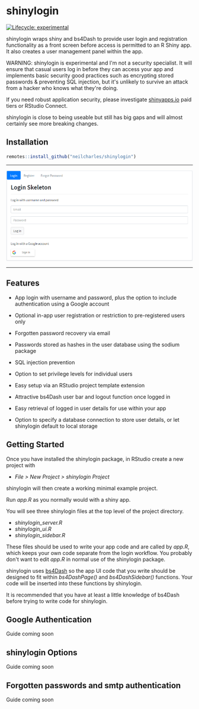
# shinylogin

<!-- badges: start -->
[![Lifecycle: experimental](https://img.shields.io/badge/lifecycle-experimental-orange.svg)](https://lifecycle.r-lib.org/articles/stages.html#experimental)
<!-- badges: end -->

shinylogin wraps shiny and bs4Dash to provide user login and registration functionality as a front screen before access is permitted to an R Shiny app. It also creates a user management panel within the app.

WARNING: shinylogin is experimental and I'm not a security specialist. It will ensure that casual users log in before they can access your app and implements basic security good practices such as encrypting stored passwords & preventing SQL injection, but it's unlikely to survive an attack from a hacker who knows what they're doing.

If you need robust application security, please investigate [shinyapps.io](https://www.shinyapps.io/) paid tiers or RStudio Connect.

shinylogin is close to being useable but still has big gaps and will almost certainly see more breaking changes.

## Installation

``` r
remotes::install_github("neilcharles/shinylogin")
```

---

![Login screen example](man/figures/login_example.png)

---

## Features

- App login with username and password, plus the option to include authentication using a Google account

- Optional in-app user registration or restriction to pre-registered users only

- Forgotten password recovery via email

- Passwords stored as hashes in the user database using the sodium package

- SQL injection prevention

- Option to set privilege levels for individual users

- Easy setup via an RStudio project template extension

- Attractive bs4Dash user bar and logout function once logged in

- Easy retrieval of logged in user details for use within your app

- Option to specify a database connection to store user details, or let shinylogin default to local storage

## Getting Started

Once you have installed the shinylogin package, in RStudio create a new project with
- *File > New Project > shinylogin Project*

shinylogin will then create a working minimal example project.

Run *app.R* as you normally would with a shiny app.

You will see three shinylogin files at the top level of the project directory.
- *shinylogin_server.R*
- *shinylogin_ui.R*
- *shinylogin_sidebar.R*

These files should be used to write your app code and are called by *app.R*,
which keeps your own code separate from the login workflow. You probably don't want to edit *app.R* in normal 
use of the shinylogin package.

shinylogin uses [bs4Dash](https://rinterface.github.io/bs4Dash/index.html) so the app UI code that you write
should be designed to fit within *bs4DashPage()* and *bs4DashSidebar()* functions. Your code will be inserted into these functions by shinylogin.

It is recommended that you have at least a little knowledge of bs4Dash before trying to write code for shinylogin.

## Google Authentication

Guide coming soon

## shinylogin Options

Guide coming soon

## Forgotten passwords and smtp authentication

Guide coming soon
